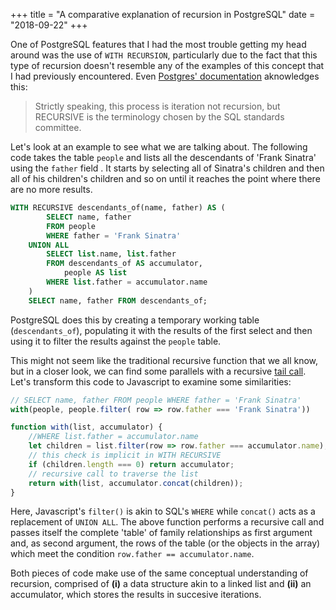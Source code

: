 +++
title = "A comparative explanation of recursion in PostgreSQL"
date = "2018-09-22"
+++

One of PostgreSQL features that I had the most trouble getting my head around was the use of `WITH RECURSION`, particularly due to the fact that this type of recursion doesn't resemble any of the examples of this concept that I had previously encountered. Even [Postgres' documentation][psql-doc] aknowledges this:

> Strictly speaking, this process is iteration not recursion, but RECURSIVE is the terminology chosen by the SQL standards committee.

Let's look at an example to see what we are talking about. The following code takes the table `people` and lists all the descendants of 'Frank Sinatra' using the `father` field . It starts by selecting all of Sinatra's children and then all of his children's children and so on until it reaches the point where there are no more results. 

```sql
WITH RECURSIVE descendants_of(name, father) AS (
		SELECT name, father
		FROM people
		WHERE father = 'Frank Sinatra'
	UNION ALL
		SELECT list.name, list.father
		FROM descendants_of AS accumulator, 
			people AS list 
		WHERE list.father = accumulator.name
	)
	SELECT name, father FROM descendants_of;
```

PostgreSQL does this by creating a temporary working table (`descendants_of`), populating it with the results of the first select and then using it to filter the results against the `people` table. 

This might not seem like the traditional recursive function that we all know, but in a closer look, we can find some parallels with a recursive [tail call][tail-call]. Let's transform this code to Javascript to examine some similarities:

```javascript 
// SELECT name, father FROM people WHERE father = 'Frank Sinatra'
with(people, people.filter( row => row.father === 'Frank Sinatra'))

function with(list, accumulator) {
	//WHERE list.father = accumulator.name
	let children = list.filter(row => row.father === accumulator.name);
	// this check is implicit in WITH RECURSIVE
	if (children.length === 0) return accumulator;
	// recursive call to traverse the list
	return with(list, accumulator.concat(children));
}
```

Here, Javascript's `filter()` is akin to SQL's `WHERE` while `concat()` acts as a replacement of `UNION ALL`. The above function performs a recursive call and passes itself the complete 'table' of family relationships as first argument and, as second argument, the rows of the table (or the objects in the array) which meet the condition `row.father == accumulator.name`.

Both pieces of code make use of the same conceptual understanding of recursion, comprised of **(i)** a data structure akin to a linked list and **(ii)** an accumulator, which stores the results in succesive iterations.

[psql-doc]: https://www.postgresql.org/docs/9.1/static/queries-with.html#QUERIES-WITH-SELECT
[tail-call]: https://en.wikipedia.org/wiki/Tail_call

